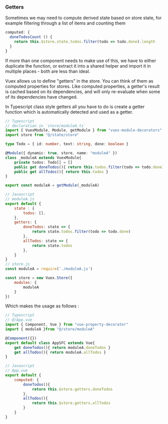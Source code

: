 ### Getters

Sometimes we may need to compute derived state based on store state, for example filtering through a list of items and counting them

```js
computed: {
  doneTodosCount () {
    return this.$store.state.todos.filter(todo => todo.done).length
  }
}
```
If more than one component needs to make use of this, we have to either duplicate the function, or extract it into a shared helper and import it in multiple places - both are less than ideal.

Vuex allows us to define "getters" in the store. You can think of them as computed properties for stores. Like computed properties, a getter's result is cached based on its dependencies, and will only re-evaluate when some of its dependencies have changed.

In Typescript class style getters all you have to do is create a getter function which is automatically detected and used as a getter.
```ts
// Typescript
// declaration in `store/moduleA.ts`
import { VuexModule, Module, getModule } from "vuex-module-decorators"
import store from "@/state/store"

type Todo = { id: number, text: string, done: boolean }

@Module({ dynamic: true, store, name: "moduleA" })
class _moduleA extends VuexModule{
	private todos: Todo[] = []
	public get doneTodos(){ return this.todos.filter(todo => todo.done) }
	public get allTodos(){ return this.todos }
}

export const moduleA = getModule(_moduleA)
```
```js
// Javascript
// moduleA.js
export default {
	state : {
		todos: [],
	},
	getters: {
		doneTodos: state => {
			return state.todos.filter(todo => todo.done)
		},
		allTodos: state => {
			return state.todos
		},
	}
}
// store.js
const moduleA = require('./moduleA.js')

const store = new Vuex.Store({
	modules: {
		moduleA
	}
})
```

Which makes the usage as follows : 
```ts
// Typescript
// @/App.vue
import { Component, Vue } from "vue-property-decorator"
import { moduleA }from "@/store/moduleA"

@Component({})
export default class AppSFC extends Vue{
	get doneTodos(){ return moduleA.doneTodos }
	get allTodos(){ return moduleA.allTodos }
}
```
```js
// Javascript
// App.vue
export default {
	computed: {
		doneTodos(){
			return this.$store.getters.doneTodos
		},
		allTodos(){
			return this.$store.getters.allTodos
		}
	}
}
```